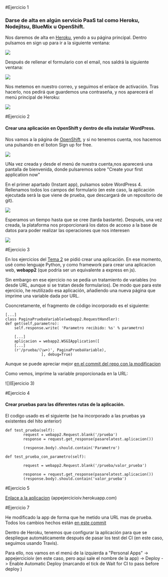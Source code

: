 #Ejercicio 1
### Darse de alta en algún servicio PaaS tal como Heroku, Nodejitsu, BlueMix u OpenShift.

Nos daremos de alta en [Heroku](https://www.heroku.com), yendo a su página principal. Dentro pulsamos en sign up para ir a la siguiente ventana:

![](REGISTRO_HEROKU_1.png)

Después de rellenar el formulario con el email, nos saldrá la siguiente ventana:

![](REGISTRO_HEROKU_2.png)

Nos metemos en nuestro correo, y seguimos el enlace de activación. Tras hacerlo, nos pedirá que guardemos una contraseña, y nos aparecerá el menú principal de Heroku:

![](REGISTRO_HEROKU_3.png)

#Ejercicio 2

#### Crear una aplicación en OpenShift y dentro de ella instalar WordPress.

Nos vamos a la página de [OpenShift](https://www.openshift.com/), y si no tenemos cuenta, nos hacemos una pulsando en el boton Sign up for free.

![](Ej3_1.png)

UNa vez creada y desde el menú de nuestra cuenta,nos aparecerá una pantalla de bienvenida, donde pulsaremos sobre "Create your first application now"

En el primer apartado (Instant app), pulsamos sobre WordPress 4. Rellenamos todos los campos del formulario (en este caso, la aplicación ejecutada será la que viene de prueba, que descargará de un repositorio de git).

![](ejercicio2)

Esperamos un tiempo hasta que se cree (tarda bastante). Después, una vez creada, la plataforma nos proporcionará los datos de acceso a la base de datos para poder realizar las operaciones que nos interesen

![](ejercicio2_1)


#Ejercicio 3

En los ejercicios del [Tema 2](https://github.com/JJ/IV-2015-16/blob/master/ejercicios/JoseAntonioGonzalez/Tema2.md) se pidió crear una aplicación. En ese momento, usé como lenguaje Python, y como framework para crear una aplicacion web, **webapp2** (que podría ser un equivalente a express en js). 

Sin embargo en ese ejercicio no se pedía un tratamiento de variables (no desde URL, aunque si se tratan desde formularios). De modo que para este ejercicio, he reutilizado esa aplicación, añadiendo una nueva página que imprime una variable dada por URL.

Cooncretamente, el fragmento de código incorporado es el siguiente:

	[...]
    class PaginaPruebaVariable(webapp2.RequestHandler):
    def get(self,parametro):
        self.response.write( 'Parametro recibido: %s' % parametro)
        
        [...]
        aplicacion = webapp2.WSGIApplication([
        [...]
        (r'/prueba/(\w+)', PaginaPruebaVariable),
					], debug=True)
        
        
Aunque se puede apreciar mejor [en el commit del repo con la modificacion](https://github.com/JA-Gonz/appEjercicioIV/commit/d1f0b16f1d345d7ebb1421e976358996939d59c9)

Como vemos, imprime la variable proporcionada en la URL:

![](Ejercicio 3)
    
#Ejercicio 4

#### Crear pruebas para las diferentes rutas de la aplicación. 

El codigo usado es el siguiente (se ha incorporado a las pruebas ya existentes del hito anterior)

	def test_prueba(self):
            request = webapp2.Request.blank('/prueba')
            response = request.get_response(pasarelatest.aplicacion())

            (response.body).should.contain('Parametro')

	def test_prueba_con_parametro(self):

            request = webapp2.Request.blank('/prueba/valor_prueba')

            response = request.get_response(pasarelatest.aplicacion())
            (response.body).should.contain('valor_prueba')

#Ejercicio 5

[Enlace a la aplicacion](appejercicioiv.herokuapp.com) (appejercicioiv.herokuapp.com)
            
#Ejercicio 7

He modificado la app de forma que he metido una URL mas de prueba. Todos los cambios hechos están [en este commit](https://github.com/JA-Gonz/appEjercicioIV/commit/6c08ca76aacbae42e3bce076713f85cd73bd1fa8)

Dentro de Heroku, tenemos que configurar la aplicación para que se despliegue automáticamente después de pasar los test del CI (en este caso, seguimos usando Travis).

Para ello, nos vamos en el menú de la izquierda a "Personal Apps" -> appejercicioiv (en este caso, pero aqui sale el nombre de la app) -> Deploy -> Enable Automatic Deploy (marcando el tick de Wait for CI to pass before deploy )